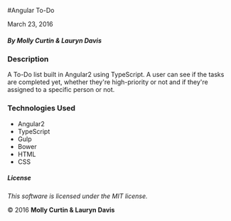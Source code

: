 #Angular To-Do

March 23, 2016

##### By Molly Curtin &amp; Lauryn Davis

### Description

A To-Do list built in Angular2 using TypeScript. A user can see if the tasks are completed yet, whether they're high-priority or not and if they're assigned to a specific person or not.


### Technologies Used

* Angular2
* TypeScript
* Gulp
* Bower
* HTML
* CSS

##### License

*This software is licensed under the MIT license.*

&copy; 2016 **Molly Curtin &amp; Lauryn Davis**
